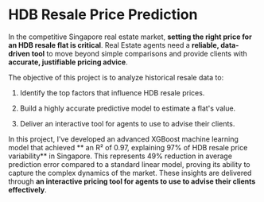 # HDB Resale Price Prediction

In the competitive Singapore real estate market, **setting the right price for an HDB resale flat is critical**. Real Estate agents need a **reliable, data-driven tool** to move beyond simple comparisons and provide clients with **accurate, justifiable pricing advice**.

The objective of this project is to analyze historical resale data to:

1. Identify the top factors that influence HDB resale prices.

2. Build a highly accurate predictive model to estimate a flat's value.

3. Deliver an interactive tool for agents to use to advise their clients.

In this project, I've developed an advanced XGBoost machine learning model that achieved ** an R² of 0.97, explaining 97% of HDB resale price variability** in Singapore. This represents 49% reduction in average prediction error compared to a standard linear model, proving its ability to capture the complex dynamics of the market. These insights are delivered through **an interactive pricing tool for agents to use to advise their clients effectively**. 
